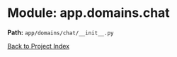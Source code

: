 # Module: app.domains.chat

**Path:** `app/domains/chat/__init__.py`

[Back to Project Index](../../../../index.md)
